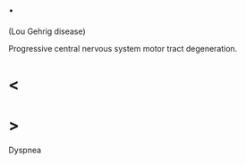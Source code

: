 # .

(Lou Gehrig disease)

Progressive central nervous system motor tract degeneration.

# <

# >

Dyspnea

